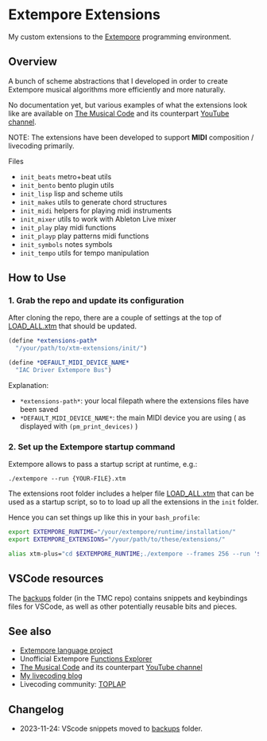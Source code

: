 # Extempore Extensions

My custom extensions to the [Extempore](https://extemporelang.github.io/) programming environment.

## Overview

A bunch of scheme abstractions that I developed in order to create Extempore musical algorithms more efficiently and more naturally. 

No documentation yet, but various examples of what the extensions look like are available on [The Musical Code](https://github.com/lambdamusic/The-Musical-Code) and its counterpart [YouTube channel](https://www.youtube.com/channel/UCanqSICbxzRNEZGMlu8qfyw).  

NOTE: The extensions have been developed to support **MIDI** composition / livecoding primarily.

Files 

* `init_beats` metro+beat utils
* `init_bento` bento plugin utils
* `init_lisp` lisp and scheme utils 
* `init_makes` utils to generate chord structures
* `init_midi` helpers for playing midi instruments
* `init_mixer` utils to work with Ableton Live mixer
* `init_play` play midi functions
* `init_playp` play patterns midi functions
* `init_symbols` notes symbols 
* `init_tempo` utils for tempo manipulation 


## How to Use

### 1. Grab the repo and update its configuration

After cloning the repo, there are a couple of settings at the top of [LOAD_ALL.xtm](https://github.com/lambdamusic/extempore-extensions/blob/main/LOAD_ALL.xtm) that should be updated.

```scheme
(define *extensions-path* 
  "/your/path/to/xtm-extensions/init/")

(define *DEFAULT_MIDI_DEVICE_NAME* 
  "IAC Driver Extempore Bus")
```

Explanation: 

* `*extensions-path*`: your local filepath where the extensions files have been saved
* `*DEFAULT_MIDI_DEVICE_NAME*`: the main MIDI device you are using ( as displayed with `(pm_print_devices)` ) 


### 2. Set up the Extempore startup command

Extempore allows to pass a startup script at runtime, e.g.: 

```
./extempore --run {YOUR-FILE}.xtm
```

The extensions root folder includes a helper file [LOAD_ALL.xtm](https://github.com/lambdamusic/extempore-extensions/blob/main/LOAD_ALL.xtm) that can be used as a startup script, so to to load up all the extensions in the `init` folder. 

Hence you can set things up like this in your `bash_profile`: 

```bash
export EXTEMPORE_RUNTIME="/your/extempore/runtime/installation/"
export EXTEMPORE_EXTENSIONS="/your/path/to/these/extensions/"

alias xtm-plus="cd $EXTEMPORE_RUNTIME;./extempore --frames 256 --run '$EXTEMPORE_EXTENSIONS'LOAD_ALL.xtm"
```


## VSCode resources

The [backups](https://github.com/lambdamusic/The-Musical-Code/tree/main/backups) folder (in the TMC repo) contains snippets and keybindings files for VSCode, as well as other potentially reusable bits and pieces. 


## See also

- [Extempore language project](https://github.com/digego/extempore)
- Unofficial Extempore [Functions Explorer](https://extempore.michelepasin.org/) 
- [The Musical Code](https://github.com/lambdamusic/The-Musical-Code) and its counterpart [YouTube channel](https://www.youtube.com/channel/UCanqSICbxzRNEZGMlu8qfyw)
- [My livecoding blog](https://www.michelepasin.org/words/index.html%3Ftag=algorithmiccomposition&type=all.html)
- Livecoding community: [TOPLAP](https://toplap.org/about/)

## Changelog

* 2023-11-24: VScode snippets moved to [backups](backups/vscode-snippets/) folder.
